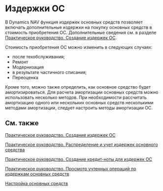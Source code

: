 # Издержки ОС

В Dynamics NAV функция издержек основных средств позволяет включать дополнительные издержки на покупку основных средств в стоимость приобретения ОС. Дополнительные сведения см. в разделе [Практическое руководство. Создание издержек ОС]().

Стоимость приобретения ОС можно изменить в следующих случаях: 

- после техобслуживания;
- Ремонт
- Модернизация
- в результате частичного списания;
- Переоценка

Кроме того, можно также определить, как основное средство будет амортизироваться. Для расчета амортизации основных средств можно использовать несколько методов. При необходимости рассчитать амортизацию одного или нескольких основных средств несколькими методами амортизации, следует настроить методы амортизации ОС.

 

## См. также 

[Практическое руководство. Создание издержек ОС]()

 [Практическое руководство. Распределение и учет издержек основного средства]()

 [Практическое руководство. Создание кредит-ноты для издержек ОС]()

 [Практическое руководство. Просмотр учтенных операций по издержкам основных средств]()

 [Настройка основных средств](https://docs.microsoft.com/ru-ru/dynamics365/business-central/fa-setup)